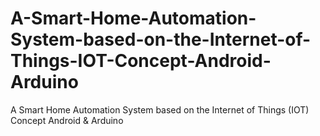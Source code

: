 # A-Smart-Home-Automation-System-based-on-the-Internet-of-Things-IOT-Concept-Android-Arduino
A Smart Home Automation System based on the Internet of Things (IOT) Concept Android & Arduino
